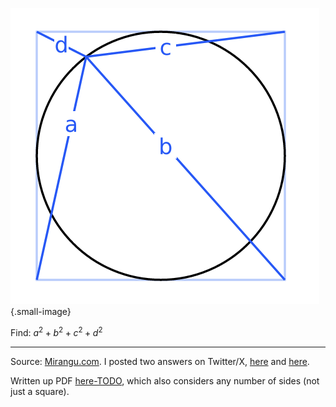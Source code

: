 ![wheel of fortune](wheel-of-fortune.png "Wheel of fortune"){.small-image}

Find: $a^2 + b^2 + c^2 + d^2$

---

Source: [Mirangu.com](https://mirangu.com/wheel-of-fortune/). I posted two answers on Twitter/X, [here](https://x.com/tcorbettclark/status/1692831256810037358) and [here](https://x.com/tcorbettclark/status/1692585115371577465).

Written up PDF [here-TODO](TODO), which also considers any number of sides (not just a square).
